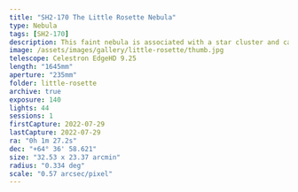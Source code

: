 ```yaml
---
title: "SH2-170 The Little Rosette Nebula"
type: Nebula
tags: [SH2-170]
description: This faint nebula is associated with a star cluster and can be found near Cassiopeia. It is often overlooked for brighter targets close by. Ordinary imaging will reveal a very faint presence, but it takes a red or hydrogen alpha band filter to bring out the detail.
image: /assets/images/gallery/little-rosette/thumb.jpg
telescope: Celestron EdgeHD 9.25
length: "1645mm"
aperture: "235mm"
folder: little-rosette
archive: true
exposure: 140 
lights: 44
sessions: 1
firstCapture: 2022-07-29 
lastCapture: 2022-07-29
ra: "0h 1m 27.2s"
dec: "+64° 36' 58.621"
size: "32.53 x 23.37 arcmin"
radius: "0.334 deg"
scale: "0.57 arcsec/pixel"
---
```

